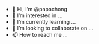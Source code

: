 - 👋 Hi, I’m @papachong
- 👀 I’m interested in ...
- 🌱 I’m currently learning ...
- 💞️ I’m looking to collaborate on ...
- 📫 How to reach me ...

<!---
papachong/papachong is a ✨ special ✨ repository because its `README.md` (this file) appears on your GitHub profile.
You can click the Preview link to take a look at your changes.
--->
